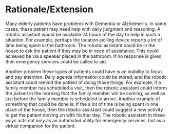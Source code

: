 # Rationale/Extension
Many elderly patients have problems with Dementia or Alzheimer's. In some cases,
these patient may need help with daily judgment and reasoning. A robotic
assistant would be available 24 hours of the day to help in such a situation.
For example, perhaps the location-polling device reports a lot of time being
spent in the bathroom. The robotic assistant could be in the house to ask the
patient if they may be in need of assistance. This could achieved be via a
speaker placed in the bathroom. If no response is given, then emergency services
could be called to aid.

Another problem these types of patients could have is an inability to focus and
pay attention. Daily agenda information could be stored, and the robotic
assistant could remind the patient of doing those things. For example, if a
family member has scheduled a visit, then the robotic assistant could inform the
patient in the morning that the family member will be coming, as well as just
before the family member is scheduled to arrive. Another example of something
that could be done is: If the a lot of time is being spent in one place of the
house, then the robotic assistant could suggest a new activity to get the
patient moving on with his/her day. The robotic assistant in these ways acts not
only as an automated utility for emergency services, but as a virtual companion
for the patient.
